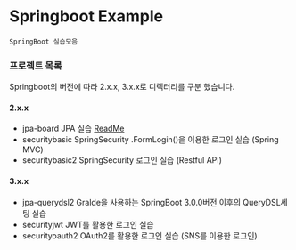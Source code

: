 # Springboot Example  
```
SpringBoot 실습모음
```

<h3>프로젝트 목록</h3>
<p>Springboot의 버전에 따라 2.x.x, 3.x.x로 디렉터리를 구분 했습니다.</p>

<h4>2.x.x</h4>  

- jpa-board JPA 실습 [ReadMe](./2.x.x/jpa-board/ReadMe.md)  
- securitybasic SpringSecurity .FormLogin()을 이용한 로그인 실습 (Spring MVC)
- securitybasic2 SpringSecurity 로그인 실습 (Restful API)  

<h4>3.x.x</h4>

- jpa-querydsl2 Gralde을 사용하는 SpringBoot 3.0.0버전 이후의 QueryDSL세팅 실습  
- securityjwt JWT를 활용한 로그인 실습  
- securityoauth2 OAuth2를 활용한 로그인 실습 (SNS를 이용한 로그인)
